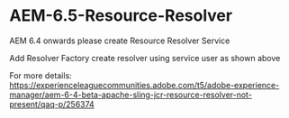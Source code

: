 # AEM-6.5-Resource-Resolver

AEM 6.4 onwards please create Resource Resolver Service 

Add Resolver Factory create resolver using service user as shown above

For more details:
https://experienceleaguecommunities.adobe.com/t5/adobe-experience-manager/aem-6-4-beta-apache-sling-jcr-resource-resolver-not-present/qaq-p/256374